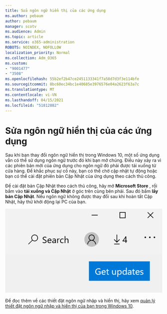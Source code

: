 ```yaml
---
title: Sửa ngôn ngữ hiển thị của các ứng dụng
ms.author: pebaum
author: pebaum
manager: scotv
ms.audience: Admin
ms.topic: article
ms.service: o365-administration
ROBOTS: NOINDEX, NOFOLLOW
localization_priority: Normal
ms.collection: Adm_O365
ms.custom:
- "9001477"
- "3508"
ms.openlocfilehash: 55b2ef2b47ce2451133341f7a58d7d3f3e114bfe
ms.sourcegitcommit: 8bc60ec34bc1e40685e3976576e04a2623f63a7c
ms.translationtype: MT
ms.contentlocale: vi-VN
ms.lasthandoff: 04/15/2021
ms.locfileid: "51812882"
---
```

# <a name="fix-the-display-language-of-apps"></a>Sửa ngôn ngữ hiển thị của các ứng dụng

Sau khi bạn thay đổi ngôn ngữ hiển thị trong Windows 10, một số ứng dụng vẫn có thể sử dụng ngôn ngữ trước đó khi bạn mở chúng. Điều này xảy ra vì các phiên bản mới của ứng dụng cho ngôn ngữ đó phải được tải xuống từ cửa hàng. Để khắc phục sự cố này, bạn có thể chờ cập nhật tự động hoặc bạn có thể cài đặt phiên bản Cập Nhật của ứng dụng theo cách thủ công.

Để cài đặt bản Cập Nhật theo cách thủ công, hãy mở **Microsoft Store** , rồi bấm vào **tải xuống và Cập Nhật** ở góc trên cùng bên phải. Sau đó bấm **lấy bản Cập Nhật**. Nếu ngôn ngữ không được thay đổi sau khi hoàn tất Cập Nhật, hãy thử khởi động lại PC của bạn.

![Tải các bản Cập Nhật.](media/get-updates.png)

Để đọc thêm về các thiết đặt ngôn ngữ nhập và hiển thị, hãy xem [quản lý thiết đặt ngôn ngữ nhập và hiển thị của bạn trong Windows 10](https://support.microsoft.com/help/4027670/windows-10-add-and-switch-input-and-display-language-preferences).
